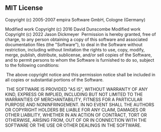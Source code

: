 ## MIT License

Copyright (c) 2005-2007 empira Software GmbH, Cologne (Germany)

Modified work Copyright (c) 2016 David Dunscombe
Modified work Copyright (c) 2022 Jason Dickmeyer
⁣
Permission is hereby granted, free of charge, to any person obtaining a copy of this software and associated documentation files (the "Software"), to deal in the Software without restriction, including without limitation the rights to use, copy, modify, merge, publish, distribute, sublicense, and/or sell copies of the Software, and to permit persons to whom the Software is furnished to do so, subject to the following conditions:

⁣
The above copyright notice and this permission notice shall be included in all copies or substantial portions of the Software.

⁣
THE SOFTWARE IS PROVIDED "AS IS", WITHOUT WARRANTY OF ANY KIND, EXPRESS OR IMPLIED, INCLUDING BUT NOT LIMITED TO THE WARRANTIES OF MERCHANTABILITY, FITNESS FOR A PARTICULAR PURPOSE AND NONINFRINGEMENT. IN NO EVENT SHALL THE AUTHORS OR COPYRIGHT HOLDERS BE LIABLE FOR ANY CLAIM, DAMAGES OR OTHER LIABILITY, WHETHER IN AN ACTION OF CONTRACT, TORT OR OTHERWISE, ARISING FROM, OUT OF OR IN CONNECTION WITH THE SOFTWARE OR THE USE OR OTHER DEALINGS IN THE SOFTWARE.